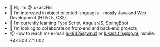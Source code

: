 - 👋 Hi, I’m @LukaszFlis
- 👀 I’m interested in object oriented languages - mostly Java and Web Development  (HTML5, CSS)
- 🌱 I’m currently learning Type Script, AngularJS, SpringBoot
- 💞️ I’m looking to collaborate on front-end and back-end projects
- 📫 How to reach me e-mail: luk8426@wp.pl or lukasz.flis@op.pl, mobile: +48 503 771 002

<!---
LukaszFlis/LukaszFlis is a ✨ special ✨ repository because its `README.md` (this file) appears on your GitHub profile.
You can click the Preview link to take a look at your changes.
--->
